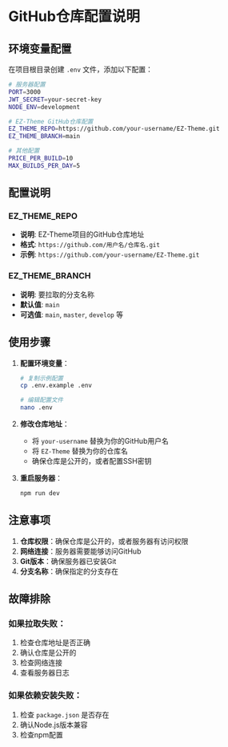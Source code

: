 # GitHub仓库配置说明

## 环境变量配置

在项目根目录创建 `.env` 文件，添加以下配置：

```bash
# 服务器配置
PORT=3000
JWT_SECRET=your-secret-key
NODE_ENV=development

# EZ-Theme GitHub仓库配置
EZ_THEME_REPO=https://github.com/your-username/EZ-Theme.git
EZ_THEME_BRANCH=main

# 其他配置
PRICE_PER_BUILD=10
MAX_BUILDS_PER_DAY=5
```

## 配置说明

### EZ_THEME_REPO
- **说明**: EZ-Theme项目的GitHub仓库地址
- **格式**: `https://github.com/用户名/仓库名.git`
- **示例**: `https://github.com/your-username/EZ-Theme.git`

### EZ_THEME_BRANCH
- **说明**: 要拉取的分支名称
- **默认值**: `main`
- **可选值**: `main`, `master`, `develop` 等

## 使用步骤

1. **配置环境变量**：
   ```bash
   # 复制示例配置
   cp .env.example .env
   
   # 编辑配置文件
   nano .env
   ```

2. **修改仓库地址**：
   - 将 `your-username` 替换为你的GitHub用户名
   - 将 `EZ-Theme` 替换为你的仓库名
   - 确保仓库是公开的，或者配置SSH密钥

3. **重启服务器**：
   ```bash
   npm run dev
   ```

## 注意事项

1. **仓库权限**：确保仓库是公开的，或者服务器有访问权限
2. **网络连接**：服务器需要能够访问GitHub
3. **Git版本**：确保服务器已安装Git
4. **分支名称**：确保指定的分支存在

## 故障排除

### 如果拉取失败：
1. 检查仓库地址是否正确
2. 确认仓库是公开的
3. 检查网络连接
4. 查看服务器日志

### 如果依赖安装失败：
1. 检查 `package.json` 是否存在
2. 确认Node.js版本兼容
3. 检查npm配置
